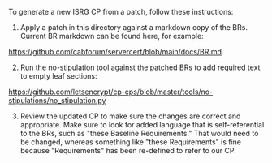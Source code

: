 To generate a new ISRG CP from a patch, follow these instructions:

1. Apply a patch in this directory against a markdown copy of the BRs. Current BR markdown can be found here, for example:

<https://github.com/cabforum/servercert/blob/main/docs/BR.md>

2. Run the no-stipulation tool against the patched BRs to add required text to empty leaf sections:

<https://github.com/letsencrypt/cp-cps/blob/master/tools/no-stipulations/no_stipulation.py>

3. Review the updated CP to make sure the changes are correct and appropriate. Make sure to look for added language that is self-referential to the BRs, such as "these Baseline Requirements." That would need to be changed, whereas something like "these Requirements" is fine because "Requirements" has been re-defined to refer to our CP.
